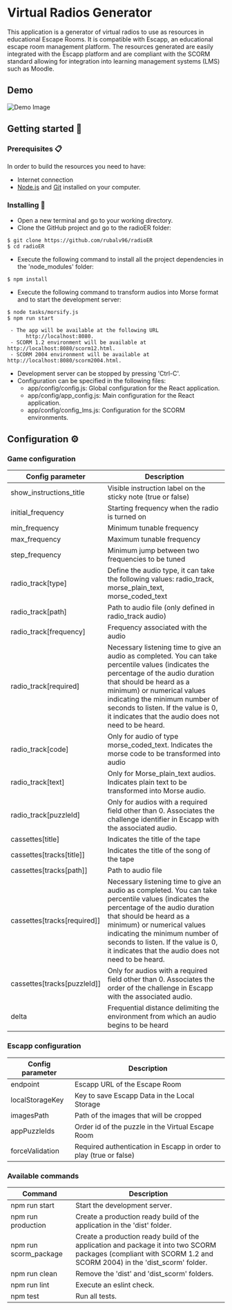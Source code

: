 # Virtual Radios Generator
This application is a generator of virtual radios to use as resources in educational Escape Rooms.
It is compatible with Escapp, an educational escape room management platform.
The resources generated are easily integrated with the Escapp platform and are compliant with the SCORM standard allowing for integration into learning management systems (LMS) such as Moodle.

## Demo 
![Demo Image](./app/assets/images/demo.gif)
## Getting started 🚀

### Prerequisites 📋
In order to build the resources you need to have:
- Internet connection
- [Node.js](https://nodejs.org/es/download/) and [Git](https://git-scm.com/downloads) installed on your computer.


### Installing 🔧

 - Open a new terminal and go to your working directory.
 - Clone the GitHub project and go to the radioER folder:
```shell
$ git clone https://github.com/rubalv96/radioER
$ cd radioER
```

 - Execute the following command to install all the project dependencies in the 'node_modules' folder:
```shell
$ npm install
```
 - Execute the following command to transform audios into Morse format and to start the development server:
```shell
$ node tasks/morsify.js 
$ npm run start
```
     - The app will be available at the following URL
          http://localhost:8080.
     - SCORM 1.2 environment will be available at http://localhost:8080/scorm12.html.
     - SCORM 2004 environment will be available at http://localhost:8080/scorm2004.html.
 - Development server can be stopped by pressing 'Ctrl-C'.
 - Configuration can be specified in the following files:
    - app/config/config.js: Global configuration for the React application.
    - app/config/app_config.js: Main configuration for the React application.
    - app/config/config_lms.js: Configuration for the SCORM environments. 


## Configuration ⚙️

### Game configuration
| Config parameter | Description |  
| ------ | ------ | 
| show_instructions_title | Visible instruction label on the sticky note (true or false)  
| initial_frequency | Starting frequency when the radio is turned on 
| min_frequency | Minimum tunable frequency 
| max_frequency | Maximum tunable frequency 
| step_frequency | Minimum jump between two frequencies to be tuned 
| radio_track[type] | Define the audio type, it can take the following values: radio_track, morse_plain_text, morse_coded_text
| radio_track[path] | Path to audio file (only defined in radio_track audio)
| radio_track[frequency] | Frequency associated with the audio 
| radio_track[required] | Necessary listening time to give an audio as completed. You can take percentile values (indicates the percentage of the audio duration that should be heard as a minimum) or numerical values indicating the minimum number of seconds to listen. If the value is 0, it indicates that the audio does not need to be heard.
| radio_track[code] | Only for audio of type morse_coded_text. Indicates the morse code to be transformed into audio
| radio_track[text] | Only for Morse_plain_text audios. Indicates plain text to be transformed into Morse audio.
| radio_track[puzzleId] | Only for audios with a required field other than 0. Associates the challenge identifier in Escapp with the associated audio.
| cassettes[title] | Indicates the title of the tape 
| cassettes[tracks[title]] |  Indicates the title of the song of the tape 
| cassettes[tracks[path]] | Path to audio file  
| cassettes[tracks[required]] | Necessary listening time to give an audio as completed. You can take percentile values (indicates the percentage of the audio duration that should be heard as a minimum) or numerical values indicating the minimum number of seconds to listen. If the value is 0, it indicates that the audio does not need to be heard.
| cassettes[tracks[puzzleId]] | Only for audios with a required field other than 0. Associates the order of the challenge in Escapp with the associated audio.
| delta | Frequential distance delimiting the environment from which an audio begins to be heard



### Escapp configuration
| Config parameter | Description | 
| ------ | ------ | 
| endpoint | Escapp URL of the Escape Room |
| localStorageKey | Key to save Escapp Data in the Local Storage | 
| imagesPath | Path of the images that will be cropped | 
| appPuzzleIds | Order id of the puzzle in the Virtual Escape Room | 
| forceValidation | Required authentication in Escapp in order to play (true or false) | 


### Available commands

|Command| Description |
|--|--|
|npm run start  | Start the development server. |
|npm run production  | Create a production ready build of the application in the 'dist' folder. |
|npm run scorm_package  | Create a production ready build of the application and package it into two SCORM packages (compliant with SCORM 1.2 and SCORM 2004) in the 'dist_scorm' folder. |
|npm run clean| Remove the 'dist' and 'dist_scorm' folders. |
|npm run lint| Execute an eslint check. |
|npm test| Run all tests. |
